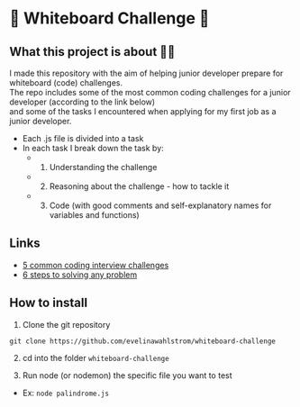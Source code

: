 # :memo: **Whiteboard Challenge** :memo:

## What this project is about :woman_technologist: 

I made this repository with the aim of helping junior developer prepare for whiteboard (code) challenges. <br/>
The repo includes some of the most common coding challenges for a junior developer (according to the link below) <br/>
and some of the tasks I encountered when applying for my first job as a junior developer.

- Each .js file is divided into a task
- In each task I break down the task by:
  - 1. Understanding the challenge
  - 2. Reasoning about the challenge - how to tackle it
  - 3. Code (with good comments and self-explanatory names for variables and functions)

## Links 
- [5 common coding interview challenges](https://www.sitepoint.com/5-common-coding-interview-challenges/)
- [6 steps to solving any problem](https://www.youtube.com/watch?v=DIR_rxusO8Q)

## How to install

1. Clone the git repository

`git clone https://github.com/evelinawahlstrom/whiteboard-challenge`

2. cd into the folder `whiteboard-challenge`

3. Run node (or nodemon) the specific file you want to test
- Ex: ``node palindrome.js``

